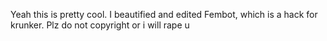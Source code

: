 Yeah this is pretty cool. I beautified and edited Fembot, which is a hack for krunker. Plz do not copyright or i will rape u
